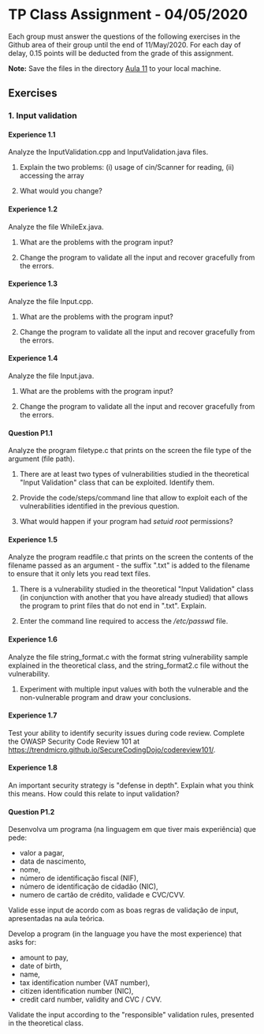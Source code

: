 #  TP  Class Assignment - 04/05/2020

Each group must answer the questions of the following exercises in the Github area of their group until the end of 11/May/2020\. For each day of delay, 0.15 points will be deducted from the grade of this assignment.


**Note:**
Save the files in the directory [Aula 11](Aula11) to your local machine.

## Exercises


### 1\. Input validation

#### Experience 1.1

Analyze the InputValidation.cpp and InputValidation.java files.

1. Explain the two problems: (i) usage of cin/Scanner for reading, (ii) accessing the array

2. What would you change?


#### Experience 1.2

Analyze the file WhileEx.java.

1. What are the problems with the program input?

2. Change the program to validate all the input and recover gracefully from the errors.


#### Experience 1.3

Analyze the file Input.cpp.

1. What are the problems with the program input?

2. Change the program to validate all the input and recover gracefully from the errors.


#### Experience 1.4

Analyze the file Input.java.

1. What are the problems with the program input?

2. Change the program to validate all the input and recover gracefully from the errors.



#### Question P1.1

Analyze the program filetype.c that prints on the screen the file type of the argument (file path).

1. There are at least two types of vulnerabilities studied in the theoretical "Input Validation" class that can be exploited. Identify them.

2. Provide the code/steps/command line that allow to exploit each of the vulnerabilities identified in the previous question.

3. What would happen if your program had _setuid root_ permissions?


#### Experience 1.5

Analyze the program readfile.c that prints on the screen the contents of the filename passed as an argument - the suffix ".txt" is added to the filename to ensure that it only lets you read text files.

1. There is a vulnerability studied in the theoretical  "Input Validation" class (in conjunction with another that you have already studied) that allows the program to print files that do not end in ".txt". Explain.

2. Enter the command line required to access the _/etc/passwd_ file.


#### Experience 1.6

Analyze the file string_format.c with the format string vulnerability sample explained in the theoretical class, and the string_format2.c file without the vulnerability.

1. Experiment with multiple input values with both the vulnerable and the non-vulnerable program and draw your conclusions.

#### Experience 1.7

Test your ability to identify security issues during code review. Complete the OWASP Security Code Review 101 at <https://trendmicro.github.io/SecureCodingDojo/codereview101/>.

#### Experience 1.8

An important security strategy is "defense in depth". Explain what you think this means. How could this relate to input validation?


#### Question P1.2

Desenvolva um programa (na linguagem em que tiver mais experiência) que pede:

+ valor a pagar,
+ data de nascimento,
+ nome,
+ número de identificação fiscal (NIF),
+ número de identificação de cidadão (NIC),
+ numero de cartão de crédito, validade e CVC/CVV.

Valide esse input de acordo com as boas regras de validação de input, apresentadas na aula teórica.

Develop a program (in the language you have the most experience) that asks for:

+ amount to pay,
+ date of birth,
+ name,
+ tax identification number (VAT number),
+ citizen identification number (NIC),
+ credit card number, validity and CVC / CVV.

Validate the input according to the "responsible" validation rules, presented in the theoretical class.
